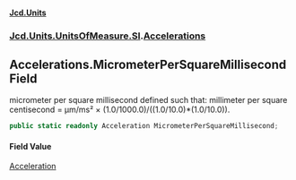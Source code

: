 #### [Jcd.Units](index.md 'index')
### [Jcd.Units.UnitsOfMeasure.SI](Jcd.Units.UnitsOfMeasure.SI.md 'Jcd.Units.UnitsOfMeasure.SI').[Accelerations](Accelerations.md 'Jcd.Units.UnitsOfMeasure.SI.Accelerations')

## Accelerations.MicrometerPerSquareMillisecond Field

micrometer per square millisecond defined such that: millimeter per square centisecond = μm/ms² × (1.0/1000.0)/((1.0/10.0)*(1.0/10.0)).

```csharp
public static readonly Acceleration MicrometerPerSquareMillisecond;
```

#### Field Value
[Acceleration](Acceleration.md 'Jcd.Units.UnitTypes.Acceleration')